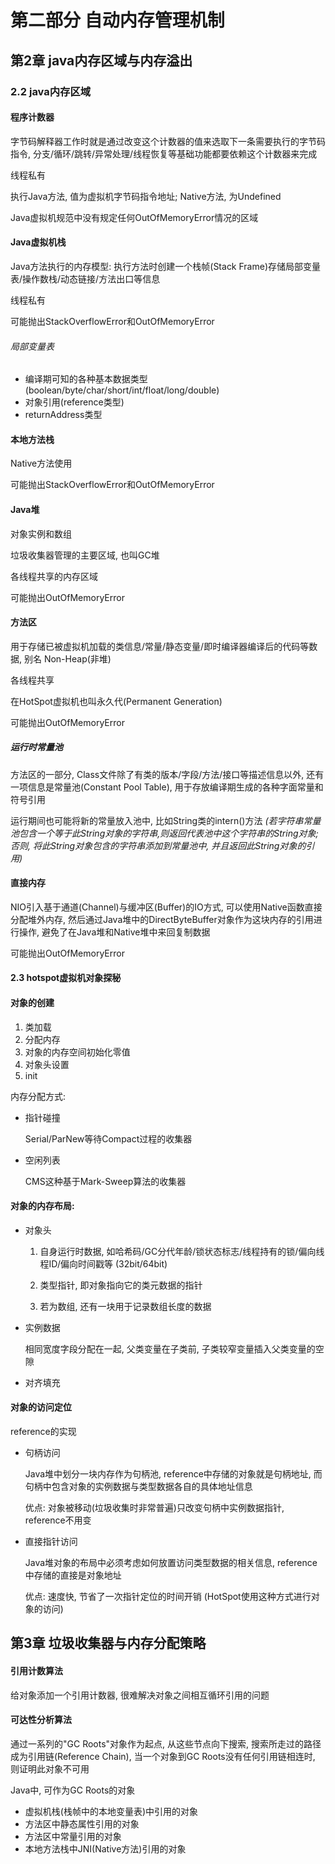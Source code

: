 
# 第二部分 自动内存管理机制

## 第2章 java内存区域与内存溢出

### 2.2 java内存区域

#### 程序计数器
字节码解释器工作时就是通过改变这个计数器的值来选取下一条需要执行的字节码指令, 分支/循环/跳转/异常处理/线程恢复等基础功能都要依赖这个计数器来完成

线程私有

执行Java方法, 值为虚拟机字节码指令地址; Native方法, 为Undefined

Java虚拟机规范中没有规定任何OutOfMemoryError情况的区域

#### Java虚拟机栈
Java方法执行的内存模型: 执行方法时创建一个栈帧(Stack Frame)存储局部变量表/操作数栈/动态链接/方法出口等信息

线程私有

可能抛出StackOverflowError和OutOfMemoryError

###### 局部变量表
* 编译期可知的各种基本数据类型(boolean/byte/char/short/int/float/long/double)
* 对象引用(reference类型)
* returnAddress类型

#### 本地方法栈
Native方法使用

可能抛出StackOverflowError和OutOfMemoryError

#### Java堆
对象实例和数组

垃圾收集器管理的主要区域, 也叫GC堆

各线程共享的内存区域

可能抛出OutOfMemoryError

#### 方法区
用于存储已被虚拟机加载的类信息/常量/静态变量/即时编译器编译后的代码等数据, 别名 Non-Heap(非堆)

各线程共享

在HotSpot虚拟机也叫永久代(Permanent Generation)

可能抛出OutOfMemoryError

##### 运行时常量池
方法区的一部分, Class文件除了有类的版本/字段/方法/接口等描述信息以外, 还有一项信息是常量池(Constant Pool Table), 用于存放编译期生成的各种字面常量和符号引用

运行期间也可能将新的常量放入池中, 比如String类的intern()方法 *(若字符串常量池包含一个等于此String对象的字符串,则返回代表池中这个字符串的String对象; 否则, 将此String对象包含的字符串添加到常量池中, 并且返回此String对象的引用)*

#### 直接内存
NIO引入基于通道(Channel)与缓冲区(Buffer)的IO方式, 可以使用Native函数直接分配堆外内存, 然后通过Java堆中的DirectByteBuffer对象作为这块内存的引用进行操作, 避免了在Java堆和Native堆中来回复制数据

可能抛出OutOfMemoryError

#### 2.3 hotspot虚拟机对象探秘

#### 对象的创建

1. 类加载
2. 分配内存
3. 对象的内存空间初始化零值
4. 对象头设置
5. init


内存分配方式:

* 指针碰撞

    Serial/ParNew等待Compact过程的收集器

* 空闲列表 

    CMS这种基于Mark-Sweep算法的收集器


#### 对象的内存布局:

* 对象头

    1. 自身运行时数据, 如哈希码/GC分代年龄/锁状态标志/线程持有的锁/偏向线程ID/偏向时间戳等 (32bit/64bit)

    2. 类型指针, 即对象指向它的类元数据的指针
    
    3. 若为数组, 还有一块用于记录数组长度的数据

* 实例数据
    
    相同宽度字段分配在一起, 父类变量在子类前, 子类较窄变量插入父类变量的空隙

* 对齐填充

#### 对象的访问定位
reference的实现

* 句柄访问

    Java堆中划分一块内存作为句柄池, reference中存储的对象就是句柄地址, 而句柄中包含对象的实例数据与类型数据各自的具体地址信息

    优点: 对象被移动(垃圾收集时非常普遍)只改变句柄中实例数据指针, reference不用变

* 直接指针访问
    
    Java堆对象的布局中必须考虑如何放置访问类型数据的相关信息, reference中存储的直接是对象地址

    优点: 速度快, 节省了一次指针定位的时间开销 (HotSpot使用这种方式进行对象的访问)

## 第3章 垃圾收集器与内存分配策略

#### 引用计数算法
给对象添加一个引用计数器, 很难解决对象之间相互循环引用的问题

#### 可达性分析算法

通过一系列的"GC Roots"对象作为起点, 从这些节点向下搜索, 搜索所走过的路径成为引用链(Reference Chain), 当一个对象到GC Roots没有任何引用链相连时, 则证明此对象不可用

Java中, 可作为GC Roots的对象

* 虚拟机栈(栈帧中的本地变量表)中引用的对象
* 方法区中静态属性引用的对象
* 方法区中常量引用的对象
* 本地方法栈中JNI(Native方法)引用的对象



